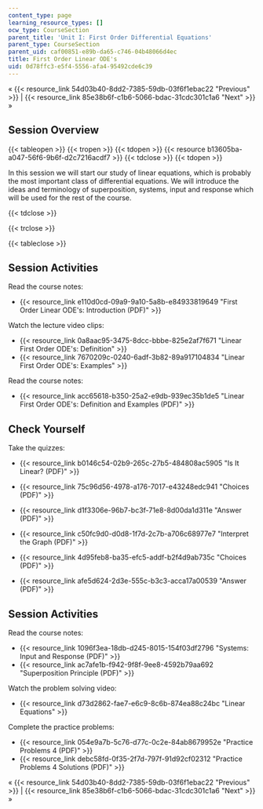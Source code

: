 ```yaml
---
content_type: page
learning_resource_types: []
ocw_type: CourseSection
parent_title: 'Unit I: First Order Differential Equations'
parent_type: CourseSection
parent_uid: caf00851-e89b-da65-c746-04b48066d4ec
title: First Order Linear ODE's
uid: 0d78ffc3-e5f4-5556-afa4-95492cde6c39
---
```


« {{< resource_link 54d03b40-8dd2-7385-59db-03f6f1ebac22 "Previous" >}} | {{< resource_link 85e38b6f-c1b6-5066-bdac-31cdc301c1a6 "Next" >}} »

Session Overview
----------------

{{< tableopen >}}
{{< tropen >}}
{{< tdopen >}}
{{< resource b13605ba-a047-56f6-9b6f-d2c7216acdf7 >}}
{{< tdclose >}}
{{< tdopen >}}


In this session we will start our study of linear equations, which is probably the most important class of differential equations. We will introduce the ideas and terminology of superposition, systems, input and response which will be used for the rest of the course.


{{< tdclose >}}

{{< trclose >}}

{{< tableclose >}}

Session Activities
------------------

Read the course notes:

*   {{< resource_link e110d0cd-09a9-9a10-5a8b-e84933819649 "First Order Linear ODE's: Introduction (PDF)" >}}

Watch the lecture video clips:

*   {{< resource_link 0a8aac95-3475-8dcc-bbbe-825e2af7f671 "Linear First Order ODE's: Definition" >}}
*   {{< resource_link 7670209c-0240-6adf-3b82-89a917104834 "Linear First Order ODE's: Examples" >}}

Read the course notes:

*   {{< resource_link acc65618-b350-25a2-e9db-939ec35b1de5 "Linear First Order ODE's: Definition and Examples (PDF)" >}}

Check Yourself
--------------

Take the quizzes:

*   {{< resource_link b0146c54-02b9-265c-27b5-484808ac5905 "Is It Linear? (PDF)" >}}
*   {{< resource_link 75c96d56-4978-a176-7017-e43248edc941 "Choices (PDF)" >}}
*   {{< resource_link d1f3306e-96b7-bc3f-71e8-8d00da1d311e "Answer (PDF)" >}}
  
*   {{< resource_link c50fc9d0-d0d8-1f7d-2c7b-a706c68977e7 "Interpret the Graph (PDF)" >}}
*   {{< resource_link 4d95feb8-ba35-efc5-addf-b2f4d9ab735c "Choices (PDF)" >}}
*   {{< resource_link afe5d624-2d3e-555c-b3c3-acca17a00539 "Answer (PDF)" >}}

Session Activities
------------------

Read the course notes:

*   {{< resource_link 1096f3ea-18db-d245-8015-154f03df2796 "Systems: Input and Response (PDF)" >}}
*   {{< resource_link ac7afe1b-f942-9f8f-9ee8-4592b79aa692 "Superposition Principle (PDF)" >}}

Watch the problem solving video:

*   {{< resource_link d73d2862-fae7-e6c9-8c6b-874ea88c24bc "Linear Equations" >}}

Complete the practice problems:

*   {{< resource_link 054e9a7b-5c76-d77c-0c2e-84ab8679952e "Practice Problems 4 (PDF)" >}}
*   {{< resource_link debc58fd-0f35-2f7d-797f-91d92cf02312 "Practice Problems 4 Solutions (PDF)" >}}

« {{< resource_link 54d03b40-8dd2-7385-59db-03f6f1ebac22 "Previous" >}} | {{< resource_link 85e38b6f-c1b6-5066-bdac-31cdc301c1a6 "Next" >}} »